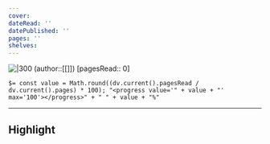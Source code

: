 ```yaml
---
cover: 
dateRead: ''
datePublished: ''
pages: ''
shelves:
---
```

![|300]()
(author::[[]])
[pagesRead:: 0]

`$= const value = Math.round((dv.current().pagesRead / dv.current().pages) * 100); "<progress value='" + value + "' max='100'></progress>" + " " + value + "%"`

---
## Highlight

